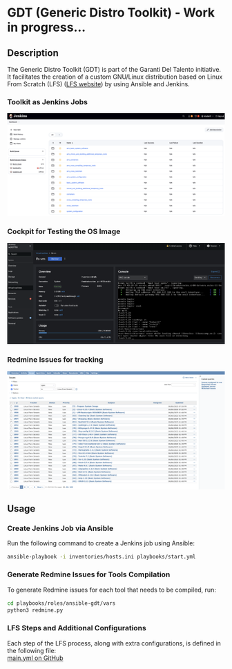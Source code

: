 # GDT (Generic Distro Toolkit) - Work in progress...

## Description
The Generic Distro Toolkit (GDT) is part of the Garanti Del Talento initiative. It facilitates the creation of a custom GNU/Linux distribution based on Linux From Scratch (LFS) ([LFS website](https://www.linuxfromscratch.org/)) by using Ansible and Jenkins.

### Toolkit as Jenkins Jobs
![Jenkins Interface](images/jenkins.png)

### Cockpit for Testing the OS Image
![Cockpit Dashboard](images/cockpit.png)

### Redmine Issues for tracking
![Redmine Issues](images/redmine.png)

## Usage

### Create Jenkins Job via Ansible

Run the following command to create a Jenkins job using Ansible:

```bash
ansible-playbook -i inventories/hosts.ini playbooks/start.yml 
```

### Generate Redmine Issues for Tools Compilation

To generate Redmine issues for each tool that needs to be compiled, run:

```bash
cd playbooks/roles/ansible-gdt/vars
python3 redmine.py
```

### LFS Steps and Additional Configurations

Each step of the LFS process, along with extra configurations, is defined in the following file:  
[main.yml on GitHub](https://github.com/lucky-sideburn/gdt/blob/main/jenkins-lfs/playbooks/roles/ansible-gdt/vars/main.yml)